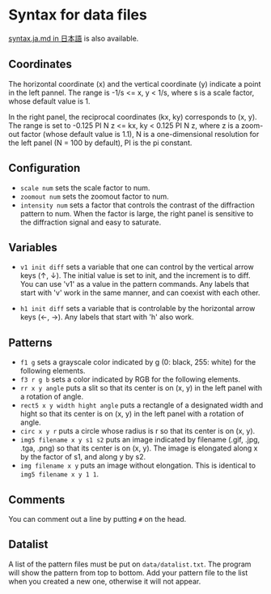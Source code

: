 Syntax for data files
=====================

[syntax.ja.md in 日本語](syntax.ja.md) is also available.

Coordinates
-----------

The horizontal coordinate (x) and the vertical coordinate (y) indicate a point in the left pannel. The range is -1/s <= x, y
< 1/s, where s is a scale factor, whose default value is 1.

In the right panel, the reciprocal coordinates (kx, ky) 
corresponds to (x, y). The range is set to
-0.125 PI N z <= kx, ky < 0.125 PI N z, where z is a zoom-out factor
(whose default value is 1.1), N is a one-dimensional resolution for the left panel (N = 100 by default), PI is the pi constant.


Configuration
-------------
* `scale num` sets the scale factor to num.
* `zoomout num` sets the zoomout factor to num.
* `intensity num` sets a factor that controls the contrast of the diffraction pattern to num. When the factor is large, the right panel is sensitive to the diffraction signal and easy to saturate.

Variables
---------
* `v1 init diff` sets a variable that one can control by the vertical arrow keys (↑, ↓). The initial value is set to init, and the increment is to diff. You can use 'v1' as a value in the pattern commands. Any labels that start with 'v' work in the same manner, and can coexist with each other.

* `h1 init diff` sets a variable that is controlable by the horizontal arrow keys (←, →). Any labels that start with 'h' also work.

Patterns
--------
* `f1 g` sets a grayscale color indicated by g (0: black, 255: white) for the following elements. 
* `f3 r g b` sets a color indicated by RGB for the following elements.
* `rr x y angle` puts a slit so that its center is on (x, y) in the left panel with a rotation of angle.
* `rect5 x y width hight angle` puts a rectangle of a designated width and hight so that its center is on (x, y) in the left panel with a rotation of angle.
* `circ x y r` puts a circle whose radius is r so that its center is on (x, y).
* `img5 filename x y s1 s2` puts an image indicated by filename (.gif, .jpg, .tga, .png) so that its center is on (x, y). The image is elongated along x by the factor of s1, and along y by s2.
* `img filename x y` puts an image without elongation. This is identical to `img5 filename x y 1 1`.

Comments
--------
You can comment out a line by putting `#` on the head.

Datalist
--------
A list of the pattern files must be put on `data/datalist.txt`. The program will show the pattern from top to bottom. Add your pattern file to the list when you created a new one, otherwise it will not appear.
